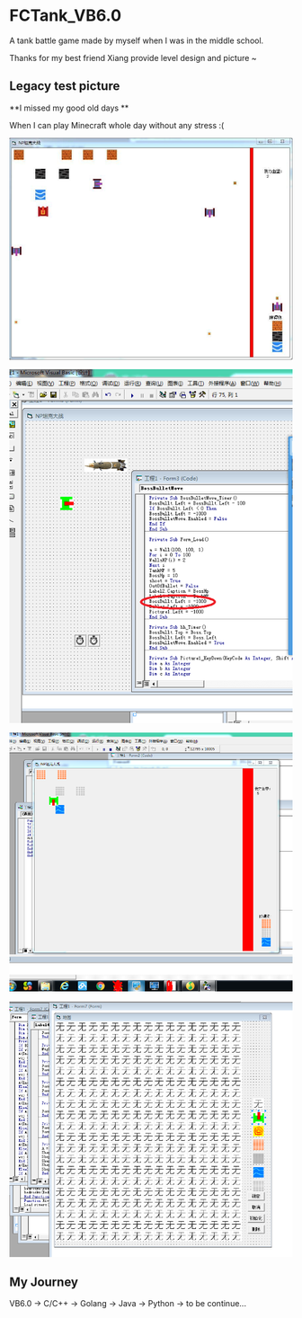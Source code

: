 # FCTank_VB6.0
A tank battle game made by myself when I was in the middle school.

Thanks for my best friend Xiang provide level design and picture ~

## Legacy test picture

**I missed my good old days **

When I can play Minecraft whole day without any stress :(

![Alt text](https://github.com/NPgreatest/FCTank_VB6.0/blob/master/pictures/d.jpg)

![Alt text](pictures\e.png)

![Alt text](pictures\a.bmp)

![Alt text](pictures\c.bmp)

## My Journey

VB6.0 -> C/C++ -> Golang -> Java -> Python -> to be continue...
